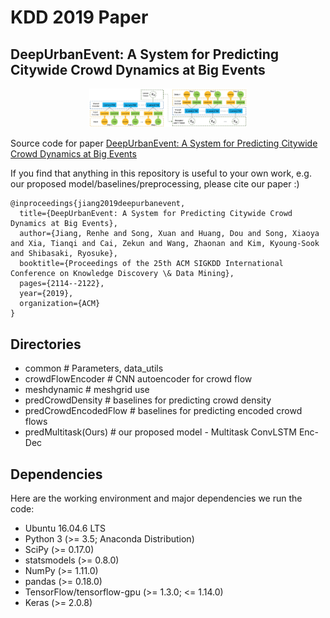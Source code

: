 # KDD 2019 Paper
## DeepUrbanEvent: A System for Predicting Citywide Crowd Dynamics at Big Events

<p align="center"><img src="figures/multitask_convlstm.png" width="50%" height="50%"></p>

Source code for paper [DeepUrbanEvent: A System for Predicting Citywide Crowd Dynamics at Big Events](http://delivery.acm.org/10.1145/3340000/3330654/p2114-jiang.pdf?ip=150.82.219.15&id=3330654&acc=ACTIVE%20SERVICE&key=1B336DE9D4FBE3B9%2E1B336DE9D4FBE3B9%2E4D4702B0C3E38B35%2E4D4702B0C3E38B35&__acm__=1576632401_e0bf0a5200ee661038befcc1d0b090bf)

If you find that anything in this repository is useful to your own work, e.g. our proposed model/baselines/preprocessing, please cite our paper :)
```
@inproceedings{jiang2019deepurbanevent,
  title={DeepUrbanEvent: A System for Predicting Citywide Crowd Dynamics at Big Events},
  author={Jiang, Renhe and Song, Xuan and Huang, Dou and Song, Xiaoya and Xia, Tianqi and Cai, Zekun and Wang, Zhaonan and Kim, Kyoung-Sook and Shibasaki, Ryosuke},
  booktitle={Proceedings of the 25th ACM SIGKDD International Conference on Knowledge Discovery \& Data Mining},
  pages={2114--2122},
  year={2019},
  organization={ACM}
}
```

## Directories
* common   # Parameters, data_utils
* crowdFlowEncoder   # CNN autoencoder for crowd flow
* meshdynamic   # meshgrid use
* predCrowdDensity   # baselines for predicting crowd density
* predCrowdEncodedFlow   # baselines for predicting encoded crowd flows
* predMultitask(Ours)   # our proposed model - Multitask ConvLSTM Enc-Dec

## Dependencies
Here are the working environment and major dependencies we run the code:
* Ubuntu 16.04.6 LTS
* Python 3 (>= 3.5; Anaconda Distribution)
* SciPy (>= 0.17.0)
* statsmodels (>= 0.8.0)
* NumPy (>= 1.11.0)
* pandas (>= 0.18.0)
* TensorFlow/tensorflow-gpu (>= 1.3.0; <= 1.14.0)
* Keras (>= 2.0.8)
